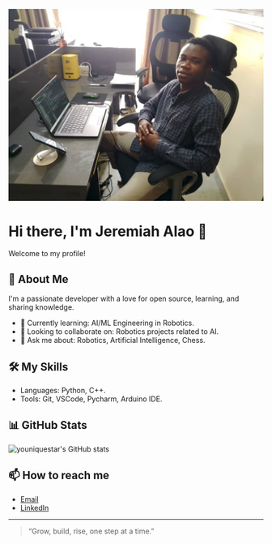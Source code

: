 ![Hello, I'm youniquestar!](assets/WhatsApp%20Image%202025-08-04%20at%2016.16.47_bdf753b0.jpg)

# Hi there, I'm Jeremiah Alao 👋
Welcome to my profile!

## 🚀 About Me

I'm a passionate developer with a love for open source, learning, and sharing knowledge.  
- 🌱 Currently learning: AI/ML Engineering in Robotics.
- 👯 Looking to collaborate on: Robotics projects related to AI.
- 💬 Ask me about: Robotics, Artificial Intelligence, Chess.

## 🛠️ My Skills

- Languages: Python, C++.
- Tools: Git, VSCode, Pycharm, Arduino IDE.


## 📊 GitHub Stats

![youniquestar's GitHub stats](https://github-readme-stats.vercel.app/api?username=enejiohieku&show_icons=true&theme=radical)


## 📫 How to reach me

- [Email](mailto:jeremiah.alao2020@gmail.com)
- [LinkedIn](https://www.linkedin.com/in/jeremiah-alao-074438260)

---

> “Grow, build, rise, one step at a time.”
